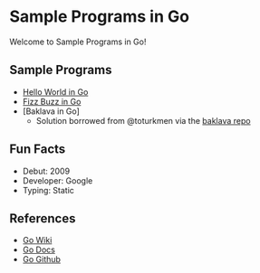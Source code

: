 # Sample Programs in Go

Welcome to Sample Programs in Go!

## Sample Programs

- [Hello World in Go][2]
- [Fizz Buzz in Go][3]
- [Baklava in Go]
  - Solution borrowed from @toturkmen via the [baklava repo][1]

## Fun Facts

- Debut: 2009
- Developer: Google
- Typing: Static

## References

- [Go Wiki][4]
- [Go Docs][5]
- [Go Github][6]

[1]: https://github.com/toturkmen/baklava
[2]: https://therenegadecoder.com/code/hello-world-in-go/
[3]: https://github.com/TheRenegadeCoder/sample-programs/issues/347
[4]: https://en.wikipedia.org/wiki/Go_(programming_language)
[5]: https://golang.org/
[6]: https://github.com/golang/go
